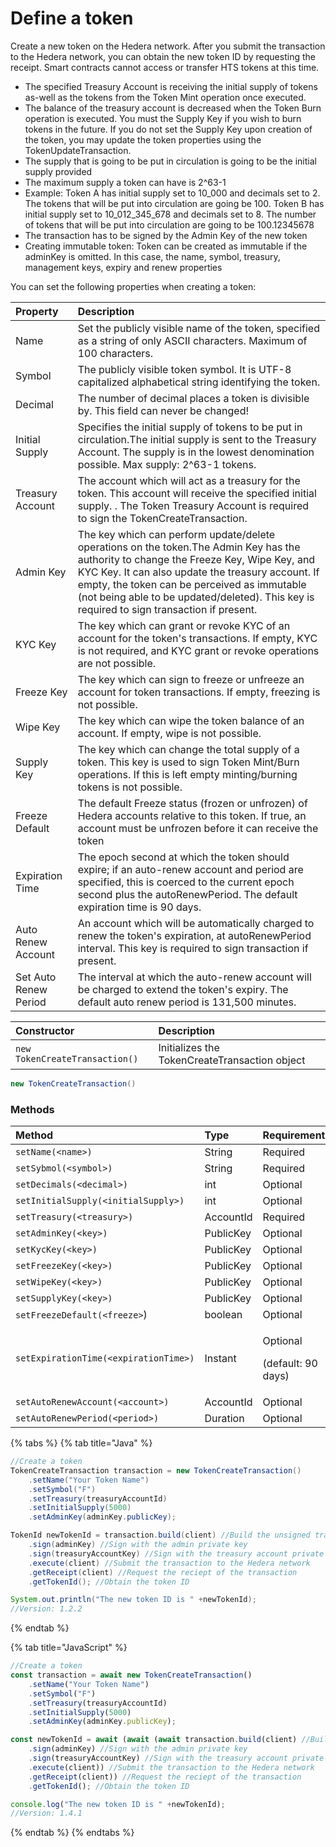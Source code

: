 # Define a token

Create a new token on the Hedera network. After you submit the transaction to the Hedera network, you can obtain the new token ID by requesting the receipt. Smart contracts cannot access or transfer HTS tokens at this time.

* The specified Treasury Account is receiving the initial supply of tokens as-well as the tokens from the Token Mint operation once executed. 
* The balance of the treasury account is decreased when the Token Burn operation is executed. You must the Supply Key if you wish to burn tokens in the future. If you do not set the Supply Key upon creation of the token, you may update the token properties using the TokenUpdateTransaction.
* The supply that is going to be put in circulation is going to be the initial supply provided
* The maximum supply a token can have is 2^63-1
* Example: Token A has initial supply set to 10\_000 and decimals set to 2. The tokens that will be put into circulation are going be 100. Token B has initial supply set to 10\_012\_345\_678 and decimals set to 8. The number of tokens that will be put into circulation are going to be 100.12345678
* The transaction has to be signed by the Admin Key of the new token
* Creating immutable token: Token can be created as immutable if the adminKey is omitted. In this case, the name, symbol, treasury, management keys, expiry and renew properties 

You can set the following properties when creating a token:

| Property | Description |
| :--- | :--- |
| Name | Set the publicly visible name of the token, specified as a string of only ASCII characters. Maximum of 100 characters. |
| Symbol | The publicly visible token symbol. It is UTF-8 capitalized alphabetical string identifying the token. |
| Decimal | The number of decimal places a token is divisible by. This field can never be changed! |
| Initial Supply | Specifies the initial supply of tokens to be put in circulation.The initial supply is sent to the Treasury Account. The supply is in the lowest denomination possible. Max supply: 2^63-1 tokens. |
| Treasury Account | The account which will act as a treasury for the token. This account will receive the specified initial supply. . The Token Treasury Account is required to sign the TokenCreateTransaction. |
| Admin Key | The key which can perform update/delete operations on the token.The Admin Key has the authority to change the Freeze Key, Wipe Key, and KYC Key. It can also update the treasury account.  If empty, the token can be perceived as immutable \(not being able to be updated/deleted\). This key is required to sign transaction if present. |
| KYC Key | The key which can grant or revoke KYC of an account for the token's transactions. If empty, KYC is not required, and KYC grant or revoke operations are not possible.  |
| Freeze Key | The key which can sign to freeze or unfreeze an account for token transactions. If empty, freezing is not possible.  |
| Wipe Key | The key which can wipe the token balance of an account. If empty, wipe is not possible.  |
| Supply Key | The key which can change the total supply of a token. This key is used to sign Token Mint/Burn operations. If this is left empty minting/burning tokens is not possible.  |
| Freeze Default | The default Freeze status \(frozen or unfrozen\) of Hedera accounts relative to this token. If true, an account must be unfrozen before it can receive the token |
| Expiration Time | The epoch second at which the token should expire; if an auto-renew account and period are specified, this is coerced to the current epoch second plus the autoRenewPeriod. The default expiration time is 90 days. |
| Auto Renew Account | An account which will be automatically charged to renew the token's expiration, at autoRenewPeriod interval. This key is required to sign transaction if present. |
| Set Auto Renew Period | The interval at which the auto-renew account will be charged to extend the token's expiry. The default auto renew period is 131,500 minutes. |

| Constructor | Description |
| :--- | :--- |
| `new TokenCreateTransaction()` | Initializes the TokenCreateTransaction object |

```java
new TokenCreateTransaction()
```

### Methods

<table>
  <thead>
    <tr>
      <th style="text-align:left">Method</th>
      <th style="text-align:left">Type</th>
      <th style="text-align:left">Requirement</th>
    </tr>
  </thead>
  <tbody>
    <tr>
      <td style="text-align:left"><code>setName(&lt;name&gt;)</code>
      </td>
      <td style="text-align:left">String</td>
      <td style="text-align:left">Required</td>
    </tr>
    <tr>
      <td style="text-align:left"><code>setSybmol(&lt;symbol&gt;)</code>
      </td>
      <td style="text-align:left">String</td>
      <td style="text-align:left">Required</td>
    </tr>
    <tr>
      <td style="text-align:left"><code>setDecimals(&lt;decimal&gt;)</code>
      </td>
      <td style="text-align:left">int</td>
      <td style="text-align:left">Optional</td>
    </tr>
    <tr>
      <td style="text-align:left"><code>setInitialSupply(&lt;initialSupply&gt;) </code>
      </td>
      <td style="text-align:left">int</td>
      <td style="text-align:left">Optional</td>
    </tr>
    <tr>
      <td style="text-align:left"><code>setTreasury(&lt;treasury&gt;)</code>
      </td>
      <td style="text-align:left">AccountId</td>
      <td style="text-align:left">Required</td>
    </tr>
    <tr>
      <td style="text-align:left"><code>setAdminKey(&lt;key&gt;)</code>
      </td>
      <td style="text-align:left">PublicKey</td>
      <td style="text-align:left">Optional</td>
    </tr>
    <tr>
      <td style="text-align:left"><code>setKycKey(&lt;key&gt;)</code>
      </td>
      <td style="text-align:left">PublicKey</td>
      <td style="text-align:left">Optional</td>
    </tr>
    <tr>
      <td style="text-align:left"><code>setFreezeKey(&lt;key&gt;)</code>
      </td>
      <td style="text-align:left">PublicKey</td>
      <td style="text-align:left">Optional</td>
    </tr>
    <tr>
      <td style="text-align:left"><code>setWipeKey(&lt;key&gt;)</code>
      </td>
      <td style="text-align:left">PublicKey</td>
      <td style="text-align:left">Optional</td>
    </tr>
    <tr>
      <td style="text-align:left"><code>setSupplyKey(&lt;key&gt;)</code>
      </td>
      <td style="text-align:left">PublicKey</td>
      <td style="text-align:left">Optional</td>
    </tr>
    <tr>
      <td style="text-align:left"><code>setFreezeDefault(&lt;freeze&gt;</code>)</td>
      <td style="text-align:left">boolean</td>
      <td style="text-align:left">Optional</td>
    </tr>
    <tr>
      <td style="text-align:left"><code>setExpirationTime(&lt;expirationTime&gt;)</code>
      </td>
      <td style="text-align:left">Instant</td>
      <td style="text-align:left">
        <p>Optional</p>
        <p>(default: 90 days)</p>
      </td>
    </tr>
    <tr>
      <td style="text-align:left"><code>setAutoRenewAccount(&lt;account&gt;)</code>
      </td>
      <td style="text-align:left">AccountId</td>
      <td style="text-align:left">Optional</td>
    </tr>
    <tr>
      <td style="text-align:left"><code>setAutoRenewPeriod(&lt;period&gt;)</code>
      </td>
      <td style="text-align:left">Duration</td>
      <td style="text-align:left">Optional</td>
    </tr>
  </tbody>
</table>

{% tabs %}
{% tab title="Java" %}
```java
//Create a token
TokenCreateTransaction transaction = new TokenCreateTransaction()
    .setName("Your Token Name")
    .setSymbol("F")
    .setTreasury(treasuryAccountId)
    .setInitialSupply(5000)
    .setAdminKey(adminKey.publicKey);

TokenId newTokenId = transaction.build(client) //Build the unsigned transaction
    .sign(adminKey) //Sign with the admin private key
    .sign(treasuryAccountKey) //Sign with the treasury account private key
    .execute(client) //Submit the transaction to the Hedera network
    .getReceipt(client) //Request the reciept of the transaction
    .getTokenId(); //Obtain the token ID

System.out.println("The new token ID is " +newTokenId);
//Version: 1.2.2
```
{% endtab %}

{% tab title="JavaScript" %}
```javascript
//Create a token
const transaction = await new TokenCreateTransaction()
    .setName("Your Token Name")
    .setSymbol("F")
    .setTreasury(treasuryAccountId)
    .setInitialSupply(5000)
    .setAdminKey(adminKey.publicKey);

const newTokenId = await (await (await transaction.build(client) //Build the unsigned transaction
    .sign(adminKey) //Sign with the admin private key
    .sign(treasuryAccountKey) //Sign with the treasury account private key
    .execute(client)) //Submit the transaction to the Hedera network
    .getReceipt(client)) //Request the reciept of the transaction
    .getTokenId(); //Obtain the token ID

console.log("The new token ID is " +newTokenId);
//Version: 1.4.1
```
{% endtab %}
{% endtabs %}





